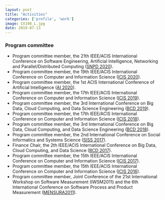 ```yaml
---
layout: post
title: "Activities"
categories: ['profile', 'work']
image: CX198_L.jpg
date: 2019-07-13
---
```


### Program committee

* Program committee member, the 21th IEEE/ACIS International Conference on Software Engineering, Artificial Intelligence, Networking and Parallel/Distributed Computing ([SNPD 2020](http://acisinternational.org/conferences/snpd-2020/)).
* Program committee member, the 19th IEEE/ACIS International Conference on Computer and Information Science ([ICIS 2020](http://www.acisinternational.org/icis2020/)).
* Program committee member, the 1st ACIS International Conference of Artificial Intelligence ([AI 2020](http://acisinternational.org/conferences/ai-2020/)).
* Program committee member, the 17th IEEE/ACIS International Conference on Computer and Information Science ([ICIS 2019](http://www.acisinternational.org/icis2019/)).
* Program committee member, the 3rd International Conference on Big Data, Cloud Computing, and Data Science Engineering ([BCD 2019](http://www.acisinternational.org/bcd2019/)).
* Program committee member, the 17th IEEE/ACIS International Conference on Computer and Information Science ([ICIS 2018](http://www.acisinternational.org/icis2018/)).
* Program committee member, the 3rd International Conference on Big Data, Cloud Computing, and Data Science Engineering ([BCD 2018](http://www.acisinternational.org/bcd2018/)).
* Program committee member, the 2nd International Conference on Social Informatics and Systems Science ([SISS 2017](http://www.iaiai.org/conference/aai2017/siss-2017/)).
* Finance Chair, the 2th IEEE/ACIS International Conference on Big Data, Cloud Computing, and Data Science ([BCD 2017](http://www.acisinternational.org/bcd2017/)).
* Program committee member, the 15th IEEE/ACIS International Conference on Computer and Information Science ([ICIS 2017](http://www.acisinternational.org/icis2017/)).
* Program committee member, the 15th IEEE/ACIS International Conference on Computer and Information Science ([ICIS 2016](http://www.acisinternational.org/icis2016/)).
* Program committee member, Joint Conference of the 21st International Workshop on Software Measurement (IWSM2011) and the 6th International Conference on Software Process and Product Measurement ([MENSURA2011](http://mensura.wordpress.com/organization/)).

